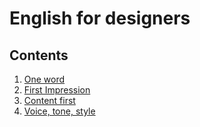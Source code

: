 # English for designers

## Contents

1. [One word](01-one-word/final.md)
2. [First Impression](02-first-impression/final.md)
3. [Content first](03-content-first/about.md)
4. [Voice, tone, style](04-voice-tone-style/index.md)
